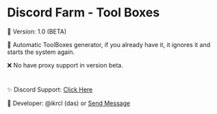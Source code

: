 # Discord Farm - Tool Boxes 

🚩 Version: 1.0 (BETA)


🚀 Automatic ToolBoxes generator, if you already have it, it ignores it and starts the system again.

❌ No have proxy support in version beta.

#
✨ Discord Support: [Click Here](https://discord.gg/awsxu)

👑 Developer: @ikrcl (das) or [Send Message](https://discord.com/channels/@me/1179154326170636400)
